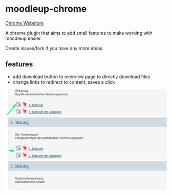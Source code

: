 # moodleup-chrome

[Chrome Webstore](https://chrome.google.com/webstore/detail/moodleup/ggldoinnlhmnomkbjgnadclphembhemd)

A chrome plugin that aims to add small features to make working with moodleup easier.

Create issues/fork if you have any more ideas.

## features

- add download button to overview page to directly download files
- change links to redirect to content, saves a click

![screennshot](screenshot.jpg)
